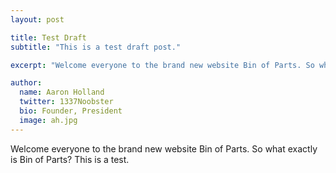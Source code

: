 ```yaml
---
layout: post

title: Test Draft
subtitle: "This is a test draft post."

excerpt: "Welcome everyone to the brand new website Bin of Parts. So what exactly is Bin of Parts?"

author:
  name: Aaron Holland
  twitter: 1337Noobster
  bio: Founder, President
  image: ah.jpg
---
```


Welcome everyone to the brand new website Bin of Parts. So what exactly is Bin of Parts? This is a test.

